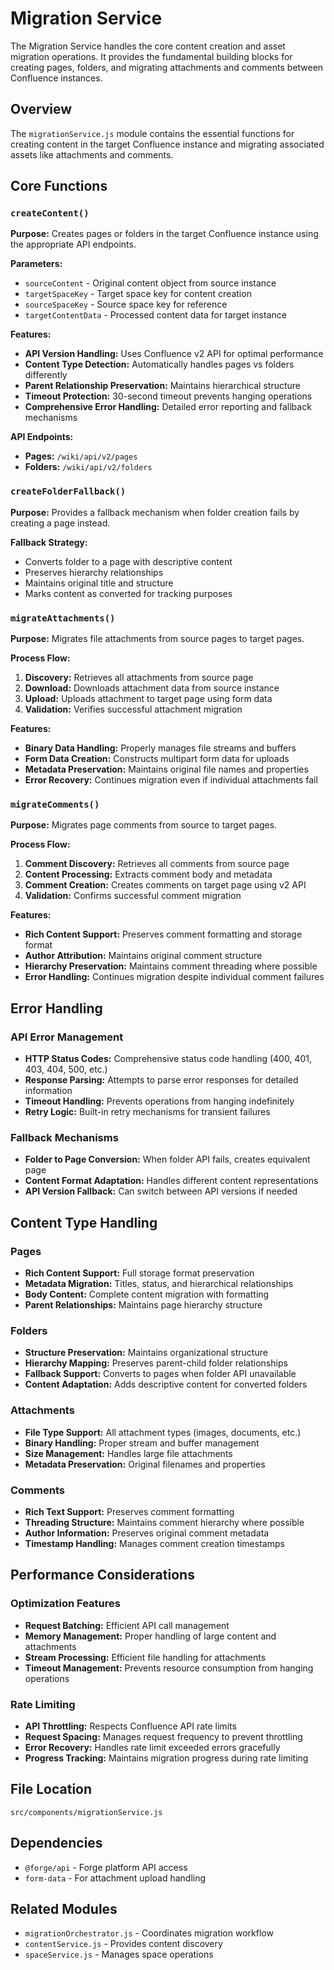 # Migration Service

The Migration Service handles the core content creation and asset migration operations. It provides the fundamental building blocks for creating pages, folders, and migrating attachments and comments between Confluence instances.

## Overview

The `migrationService.js` module contains the essential functions for creating content in the target Confluence instance and migrating associated assets like attachments and comments.

## Core Functions

### `createContent()`

**Purpose:** Creates pages or folders in the target Confluence instance using the appropriate API endpoints.

**Parameters:**
- `sourceContent` - Original content object from source instance
- `targetSpaceKey` - Target space key for content creation
- `sourceSpaceKey` - Source space key for reference
- `targetContentData` - Processed content data for target instance

**Features:**
- **API Version Handling:** Uses Confluence v2 API for optimal performance
- **Content Type Detection:** Automatically handles pages vs folders differently
- **Parent Relationship Preservation:** Maintains hierarchical structure
- **Timeout Protection:** 30-second timeout prevents hanging operations
- **Comprehensive Error Handling:** Detailed error reporting and fallback mechanisms

**API Endpoints:**
- **Pages:** `/wiki/api/v2/pages`
- **Folders:** `/wiki/api/v2/folders`

### `createFolderFallback()`

**Purpose:** Provides a fallback mechanism when folder creation fails by creating a page instead.

**Fallback Strategy:**
- Converts folder to a page with descriptive content
- Preserves hierarchy relationships
- Maintains original title and structure
- Marks content as converted for tracking purposes

### `migrateAttachments()`

**Purpose:** Migrates file attachments from source pages to target pages.

**Process Flow:**
1. **Discovery:** Retrieves all attachments from source page
2. **Download:** Downloads attachment data from source instance
3. **Upload:** Uploads attachment to target page using form data
4. **Validation:** Verifies successful attachment migration

**Features:**
- **Binary Data Handling:** Properly manages file streams and buffers
- **Form Data Creation:** Constructs multipart form data for uploads
- **Metadata Preservation:** Maintains original file names and properties
- **Error Recovery:** Continues migration even if individual attachments fail

### `migrateComments()`

**Purpose:** Migrates page comments from source to target pages.

**Process Flow:**
1. **Comment Discovery:** Retrieves all comments from source page
2. **Content Processing:** Extracts comment body and metadata
3. **Comment Creation:** Creates comments on target page using v2 API
4. **Validation:** Confirms successful comment migration

**Features:**
- **Rich Content Support:** Preserves comment formatting and storage format
- **Author Attribution:** Maintains original comment structure
- **Hierarchy Preservation:** Maintains comment threading where possible
- **Error Handling:** Continues migration despite individual comment failures

## Error Handling

### API Error Management
- **HTTP Status Codes:** Comprehensive status code handling (400, 401, 403, 404, 500, etc.)
- **Response Parsing:** Attempts to parse error responses for detailed information
- **Timeout Handling:** Prevents operations from hanging indefinitely
- **Retry Logic:** Built-in retry mechanisms for transient failures

### Fallback Mechanisms
- **Folder to Page Conversion:** When folder API fails, creates equivalent page
- **Content Format Adaptation:** Handles different content representations
- **API Version Fallback:** Can switch between API versions if needed

## Content Type Handling

### Pages
- **Rich Content Support:** Full storage format preservation
- **Metadata Migration:** Titles, status, and hierarchical relationships
- **Body Content:** Complete content migration with formatting
- **Parent Relationships:** Maintains page hierarchy structure

### Folders
- **Structure Preservation:** Maintains organizational structure
- **Hierarchy Mapping:** Preserves parent-child folder relationships
- **Fallback Support:** Converts to pages when folder API unavailable
- **Content Adaptation:** Adds descriptive content for converted folders

### Attachments
- **File Type Support:** All attachment types (images, documents, etc.)
- **Binary Handling:** Proper stream and buffer management
- **Size Management:** Handles large file attachments
- **Metadata Preservation:** Original filenames and properties

### Comments
- **Rich Text Support:** Preserves comment formatting
- **Threading Structure:** Maintains comment hierarchy where possible
- **Author Information:** Preserves original comment metadata
- **Timestamp Handling:** Manages comment creation timestamps

## Performance Considerations

### Optimization Features
- **Request Batching:** Efficient API call management
- **Memory Management:** Proper handling of large content and attachments
- **Stream Processing:** Efficient file handling for attachments
- **Timeout Management:** Prevents resource consumption from hanging operations

### Rate Limiting
- **API Throttling:** Respects Confluence API rate limits
- **Request Spacing:** Manages request frequency to prevent throttling
- **Error Recovery:** Handles rate limit exceeded errors gracefully
- **Progress Tracking:** Maintains migration progress during rate limiting

## File Location
`src/components/migrationService.js`

## Dependencies
- `@forge/api` - Forge platform API access
- `form-data` - For attachment upload handling

## Related Modules
- `migrationOrchestrator.js` - Coordinates migration workflow
- `contentService.js` - Provides content discovery
- `spaceService.js` - Manages space operations